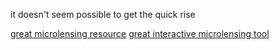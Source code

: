 
it doesn't seem possible to get the quick rise

[great microlensing resource](https://www.microlensing-source.org/)
[great interactive microlensing tool](https://www.microlensing-source.org/interactive/6/)
